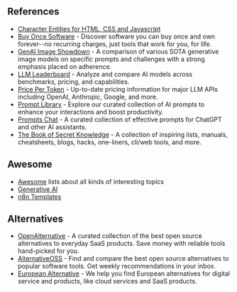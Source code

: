 ## References

- [Character Entities for HTML, CSS and Javascript](https://oinam.github.io/entities/)
- [Buy Once Software](https://buyoncesoftware.com) - Discover software you can buy once and own forever--no recurring charges, just tools that work for you, for life.
- [GenAI Image Showdown](https://genai-showdown.specr.net) - A comparison of various SOTA generative image models on specific prompts and challenges with a strong emphasis placed on adherence.
- [LLM Leaderboard](https://llm-stats.com) - Analyze and compare AI models across benchmarks, pricing, and capabilities.
- [Price Per Token](https://pricepertoken.com) - Up-to-date pricing information for major LLM APIs including OpenAI, Anthropic, Google, and more.
- [Prompt Library](https://www.promptly.fyi/library) - Explore our curated collection of AI prompts to enhance your interactions and boost productivity.
- [Prompts Chat](https://prompts.chat) - A curated collection of effective prompts for ChatGPT and other AI assistants.
- [The Book of Secret Knowledge](https://github.com/trimstray/the-book-of-secret-knowledge) - A collection of inspiring lists, manuals, cheatsheets, blogs, hacks, one-liners, cli/web tools, and more.

## Awesome

- [Awesome](https://github.com/sindresorhus/awesome) lists about all kinds of interesting topics
- [Generative AI](https://github.com/steven2358/awesome-generative-ai)
- [n8n Templates](https://github.com/enescingoz/awesome-n8n-templates)

## Alternatives

- [OpenAlternative](https://openalternative.co) - A curated collection of the best open source alternatives to everyday SaaS products. Save money with reliable tools hand-picked for you.
- [AlternativeOSS](https://alternativeoss.com) - Find and compare the best open source alternatives to popular software tools. Get weekly recommendations in your inbox.
- [European Alternative](https://european-alternatives.eu) - We help you find European alternatives for digital service and products, like cloud services and SaaS products.
